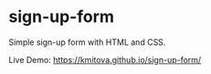 # sign-up-form
Simple sign-up form with HTML and CSS.

Live Demo: https://kmitova.github.io/sign-up-form/
